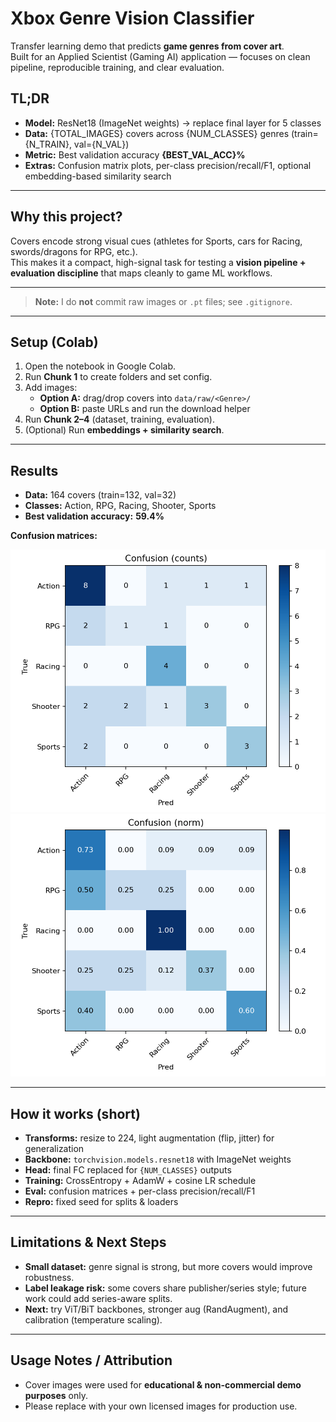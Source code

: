 # Xbox Genre Vision Classifier

Transfer learning demo that predicts **game genres from cover art**.  
Built for an Applied Scientist (Gaming AI) application — focuses on clean pipeline, reproducible training, and clear evaluation.

## TL;DR
- **Model:** ResNet18 (ImageNet weights) → replace final layer for 5 classes
- **Data:** {TOTAL_IMAGES} covers across {NUM_CLASSES} genres (train={N_TRAIN}, val={N_VAL})
- **Metric:** Best validation accuracy **{BEST_VAL_ACC}%**
- **Extras:** Confusion matrix plots, per-class precision/recall/F1, optional embedding-based similarity search

---

## Why this project?
Covers encode strong visual cues (athletes for Sports, cars for Racing, swords/dragons for RPG, etc.).  
This makes it a compact, high-signal task for testing a **vision pipeline + evaluation discipline** that maps cleanly to game ML workflows.

---


> **Note:** I do **not** commit raw images or `.pt` files; see `.gitignore`.

---

## Setup (Colab)

1. Open the notebook in Google Colab.
2. Run **Chunk 1** to create folders and set config.
3. Add images:
   - **Option A:** drag/drop covers into `data/raw/<Genre>/`
   - **Option B:** paste URLs and run the download helper
4. Run **Chunk 2–4** (dataset, training, evaluation).
5. (Optional) Run **embeddings + similarity search**.

---

## Results

- **Data:** 164 covers (train=132, val=32)  
- **Classes:** Action, RPG, Racing, Shooter, Sports  
- **Best validation accuracy:** **59.4%**

**Confusion matrices:**

![Confusion (counts)](./confusion_counts.png)
![Confusion (normalized)](./confusion_norm.png)


---

## How it works (short)

- **Transforms:** resize to 224, light augmentation (flip, jitter) for generalization
- **Backbone:** `torchvision.models.resnet18` with ImageNet weights
- **Head:** final FC replaced for `{NUM_CLASSES}` outputs
- **Training:** CrossEntropy + AdamW + cosine LR schedule
- **Eval:** confusion matrices + per-class precision/recall/F1
- **Repro:** fixed seed for splits & loaders

---

## Limitations & Next Steps

- **Small dataset:** genre signal is strong, but more covers would improve robustness.
- **Label leakage risk:** some covers share publisher/series style; future work could add series-aware splits.
- **Next:** try ViT/BiT backbones, stronger aug (RandAugment), and calibration (temperature scaling).

---

## Usage Notes / Attribution

- Cover images were used for **educational & non-commercial demo purposes** only.  
- Please replace with your own licensed images for production use.




